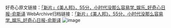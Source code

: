 好奇心原文链接：[「新片」《美人邦》，55分，小时代没那么容易学_娱乐_好奇心日报-俞斯译](https://www.qdaily.com/articles/2068.html)
WebArchive归档链接：[「新片」《美人邦》，55分，小时代没那么容易学_娱乐_好奇心日报-俞斯译](http://web.archive.org/web/20160810022434/http://www.qdaily.com/articles/2068.html)
![image](http://ww3.sinaimg.cn/large/007d5XDpgy1g3vbuc51sqj30u02v97wh)